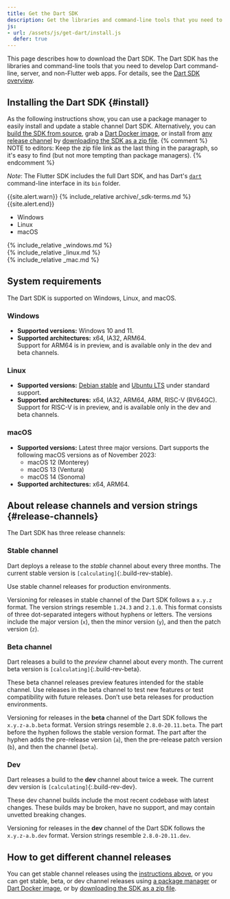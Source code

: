 ```yaml
---
title: Get the Dart SDK
description: Get the libraries and command-line tools that you need to develop Dart web, command-line, and server apps.
js:
- url: /assets/js/get-dart/install.js
  defer: true
---
```


This page describes how to download the Dart SDK.
The Dart SDK has the libraries and command-line tools that you need to develop
Dart command-line, server, and non-Flutter web apps.
For details, see the [Dart SDK overview](/tools/sdk).

## Installing the Dart SDK {#install}

As the following instructions show,
you can use a package manager
to easily install and update a stable channel Dart SDK.
Alternatively, you can
[build the SDK from source][],
grab a [Dart Docker image][], or
install from [any release channel](#release-channels) by
[downloading the SDK as a zip file][].
{% comment %}
NOTE to editors: Keep the zip file link as the last thing in the paragraph,
so it's easy to find (but not more tempting than package managers).
{% endcomment %}

*Note*: The Flutter SDK includes the full Dart SDK,
and has Dart's [`dart`](/tools/dart-tool) command-line interface
in its `bin` folder.

{{site.alert.warn}}
  {% include_relative archive/_sdk-terms.md %}
{{site.alert.end}}

<ul class="tabs__top-bar">
  <li class="tab-link current" data-tab="tab-sdk-install-windows">Windows</li>
  <li class="tab-link" data-tab="tab-sdk-install-linux">Linux</li>
  <li class="tab-link" data-tab="tab-sdk-install-mac">macOS</li>
</ul>
<div id="tab-sdk-install-windows" class="tabs__content current" markdown="1">
{% include_relative _windows.md %}
</div>
<div id="tab-sdk-install-linux" class="tabs__content" markdown="1">
{% include_relative _linux.md %}
</div>
<div id="tab-sdk-install-mac" class="tabs__content" markdown="1">
{% include_relative _mac.md %}
</div>

## System requirements

The Dart SDK is supported on Windows, Linux, and macOS.

### Windows

* **Supported versions:** Windows 10 and 11.
* **Supported architectures:** x64, IA32, ARM64.<br>
  Support for ARM64 is in preview, and is available only in the dev and beta channels.

### Linux

* **Supported versions:** [Debian stable][] and [Ubuntu LTS][] under standard support.
* **Supported architectures:** x64, IA32, ARM64, ARM, RISC-V (RV64GC).<br>
  Support for RISC-V is in preview, and is available only in the dev and beta channels.

### macOS

* **Supported versions:** Latest three major versions.
Dart supports the following macOS versions as of November 2023:
  - macOS 12 (Monterey)
  - macOS 13 (Ventura)
  - macOS 14 (Sonoma)
* **Supported architectures:** x64, ARM64.

## About release channels and version strings {#release-channels}

The Dart SDK has three release channels:

### Stable channel
Dart deploys a release to the _stable_ channel about every three months.
The current stable version is  `[calculating]`{:.build-rev-stable}.

Use stable channel releases for production environments.

Versioning for releases in stable channel of the Dart SDK follows a `x.y.z` format.
The version strings resemble `1.24.3` and `2.1.0`.
This format consists of three dot-separated integers without hyphens or letters.
The versions include the major version (`x`), 
then the minor version (`y`), and then the patch version (`z`).

### Beta channel
Dart releases a build to the _preview_ channel about every month.
The current beta version is  `[calculating]`{:.build-rev-beta}.

These beta channel releases preview features intended for the stable channel.
Use releases in the beta channel to test new features or
test compatibility with future releases.
Don’t use beta releases for production environments. 

Versioning for releases in the **beta** channel of the Dart SDK
follows the `x.y.z-a.b.beta` format.
Version strings resemble `2.8.0-20.11.beta`.
The part before the hyphen follows the stable version format.
The part after the hyphen adds the pre-release version (`a`),
then the pre-release patch version (`b`), and then the channel (`beta`).

### Dev
Dart releases a build to the **dev** channel about twice a week.
The current dev version is  `[calculating]`{:.build-rev-dev}.

These dev channel builds include the most recent codebase with latest changes.
These builds may be broken, have no support,
and may contain unvetted breaking changes.

Versioning for releases in the **dev** channel of the Dart SDK
follows the `x.y.z-a.b.dev` format.
Version strings resemble `2.8.0-20.11.dev`.

## How to get different channel releases

You can get stable channel releases using
the [instructions above](#install), or you can
get stable, beta, or dev channel releases
using [a package manager][] or [Dart Docker image][], or
by [downloading the SDK as a zip file][].

[SDK constraints]: /tools/pub/pubspec#sdk-constraints
[build the SDK from source]: https://github.com/dart-lang/sdk/wiki/Building
[Dart libraries]: /libraries
[Dart Docker image]: https://hub.docker.com/_/dart
[downloading the SDK as a zip file]: /get-dart/archive
[Debian stable]: https://www.debian.org/releases
[Ubuntu LTS]: https://wiki.ubuntu.com/Releases
[flutter]: https://flutter.dev/docs/get-started/install
[site SDK version]: {{site.dart-api}}/{{site.data.pkg-vers.SDK.channel}}/{{site.data.pkg-vers.SDK.vers}}/index.html
[a package manager]: https://github.com/dart-lang/sdk/wiki/Installing-beta-and-dev-releases-with-brew,-choco,-and-apt-get
